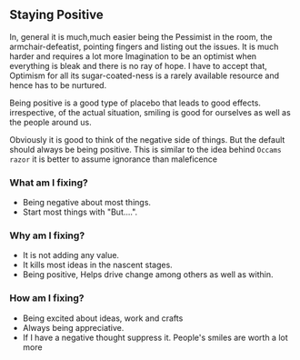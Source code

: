## Staying Positive

In, general it is much,much easier being the Pessimist in the room, the armchair-defeatist, pointing fingers and listing out the issues. It is much harder and requires a lot more Imagination to be an optimist when everything is bleak and there is no ray of hope.
I have to accept that, Optimism for all its sugar-coated-ness is a rarely available resource and hence has to be nurtured.

Being positive is a good type of placebo that leads to good effects. irrespective, of the actual situation, smiling is good for ourselves as well as the people around us.

Obviously it is good to think of the negative side of things. But the default should always be being positive. This is similar to the idea behind `Occams razor` it is better to assume ignorance than maleficence

### What am I fixing?
- Being negative about most things.
- Start most things with "But....".

### Why am I fixing?
- It is not adding any value.
- It kills most ideas in the nascent stages.
- Being positive, Helps drive change among others as well as within.

### How am I fixing?
- Being excited about ideas, work and crafts
- Always being appreciative.
- If I have a negative thought suppress it. People's smiles are worth a lot more
